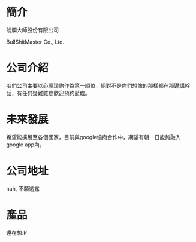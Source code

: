 # 簡介
唬爛大師股份有限公司

BullShitMaster Co., Ltd.

# 公司介紹
咱們公司主要以心理諮詢作為第一順位，絕對不是你們想像的那樣都在那邊講幹話，有任何疑難雜症歡迎預約蒞臨。

# 未來發展
希望能擴展至各個國家，目前與google協商合作中，期望有朝一日能夠融入google app內。

# 公司地址
nah, 不願透露

# 產品
還在想:P

